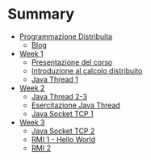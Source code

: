 # Summary

- [Programmazione Distribuita](README.md)
  - [Blog](blog.md)
- [Week 1]()
  - [Presentazione del corso]()
  - [Introduzione al calcolo distribuito]()
  - [Java Thread 1]()
- [Week 2]()
  - [Java Thread 2-3]()
  - [Esercitazione Java Thread]()
  - [Java Socket TCP 1]()
- [Week 3]()
  - [Java Socket TCP 2]()
  - [RMI 1 - Hello World](01-intro/RMI.md)
  - [RMI 2]()

